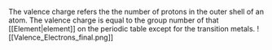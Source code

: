 The valence charge refers the the number of protons in the outer shell of an atom. The valence charge is equal to the group number of that [[Element|element]] on the periodic table except for the transition metals.
![[Valence_Electrons_final.png]]

